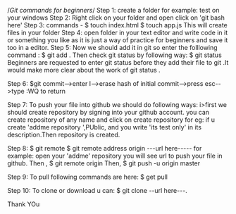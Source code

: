 /*Git commands for beginners*/
Step 1:
create a folder for example:  test on your windows
Step 2:
Right click on your folder and open click on 'git bash here'
Step 3:
commands -
$ touch index.html
$ touch app.js
This will create files in your folder 
Step 4:
open folder in your text editor and write code in it or something you like as it is just a way of practice for beginners and save it too in a editor.
Step 5:
Now we should add it in git so enter the folllowing command :
$ git add .
Then check git status by following way:
$ git status
Beginners are requested to enter git status  before they add their file to git .It would make more  clear about the work of git status .

Step 6:
$git commit-->enter I-->erase hash of initial commit-->press esc-->type :WQ to return

Step 7:
To push  your file into github we should do following ways:
i>first we should create repository by signing into your github account.
you can create repository of any name and click on create repository
for eg:
if u create 'addme repository ',PUblic, and you write 'its test  only' in its description.Then repository is created.

Step 8:
$ git remote 
$ git remote address origin ---url here-----
for example: open your 'addme' repository you will see url to push your file in github.
Then , $ git remote origin
Then, $ git  push -u origin master

Step 9:
To pull following commands are here:
$ get pull

Step 10:
To clone or download u can:
$ git clone --url here---.

Thank YOu







